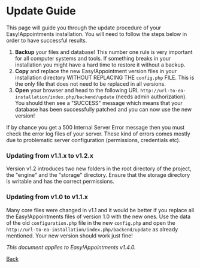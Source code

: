 # Update Guide

This page will guide you through the update procedure of your Easy!Appointments installation. You will need to follow the steps below in order to have successful results.

  1. **Backup** your files and database! This number one rule is very important for all computer systems and tools. If something breaks in your installation you might have a hard time to restore it without a backup.
  2. **Copy** and replace the new Easy!Appointment version files in your installation directory WITHOUT REPLACING THE `config.php` FILE. This is the only file that does not need to be replaced in all versions.
  3. **Open** your browser and head to the following URL `http://url-to-ea-installation/index.php/backend/update` (needs admin authorization). You should then see a "SUCCESS" message which means that your database has been successfully patched and you can now use the new version!

If by chance you get a 500 Internal Server Error message then you must check the error log files of your server. These kind of errors comes mostly due to problematic server configuration (permissions, credentials etc). 

### Updating from v1.1.x to v1.2.x 

Version v1.2 introduces two new folders in the root directory of the project, the "engine" and the "storage" directory. Ensure that the storage directory is writable and has the correct permissions.

### Updating from v1.0 to v1.1.x

Many core files were changed in v1.1 and it would be better if you replace all the Easy!Appointments files of version 1.0 with the new ones. Use the data of the old `configuration.php` file in the new `config.php` and open the `http://url-to-ea-installation/index.php/backend/update` as already mentioned. Your new version should work just fine!

*This document applies to Easy!Appointments v1.4.0.*

[Back](readme.md)
